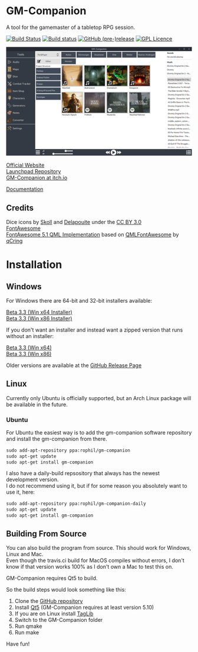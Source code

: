# GM-Companion

A tool for the gamemaster of a tabletop RPG session.

[![Build Status](https://travis-ci.org/PhilInTheGaps/GM-Companion.svg?branch=ui-update)](https://travis-ci.org/PhilInTheGaps/GM-Companion)
[![Build status](https://ci.appveyor.com/api/projects/status/8q56pf3cnbtyp6f3?svg=true)](https://ci.appveyor.com/project/PhilInTheGaps/gm-companion)
[![GitHub (pre-)release](https://img.shields.io/github/release/PhilInTheGaps/GM-Companion/all.svg)](https://github.com/PhilInTheGaps/GM-Companion/releases)
[![GPL Licence](https://badges.frapsoft.com/os/gpl/gpl.svg?v=103)](https://opensource.org/licenses/GPL-3.0/)

![Screenshot](https://github.com/PhilInTheGaps/GM-Companion/blob/master/docs/audio-tool-01.png?raw=true)

[Official Website](https://gm-companion.github.io/)  
[Launchpad Repository](https://launchpad.net/~rophil/+archive/ubuntu/gm-companion)  
[GM-Companion at itch.io](https://philinthegaps.itch.io/gm-companion)  

[Documentation](https://github.com/PhilInTheGaps/GM-Companion/wiki)

## Credits
 
Dice icons by [Skoll](http://game-icons.net/) and [Delapouite](http://delapouite.com/) under the [CC BY 3.0](http://creativecommons.org/licenses/by/3.0/)  
[FontAwesome](https://fontawesome.com/)  
[FontAwesome 5.1 QML Implementation](https://gitlab.com/Rophil/qml-fontawesome-5) based on [QMLFontAwesome](https://github.com/qCring/QMLFontAwesome) by [qCring](https://github.com/qCring)  

# Installation

## Windows

For Windows there are 64-bit and 32-bit installers available:

[Beta 3.3 (Win x64 Installer)](https://github.com/PhilInTheGaps/GM-Companion/releases/download/0.3.3.0/gm-companion_0.3.3_win64_setup.exe)  
[Beta 3.3 (Win x86 Installer)](https://github.com/PhilInTheGaps/GM-Companion/releases/download/0.3.3.0/gm-companion_0.3.3_win32_setup.exe)  

If you don't want an installer and instead want a zipped version that runs without an installer:

[Beta 3.3 (Win x64)](https://github.com/PhilInTheGaps/GM-Companion/releases/download/0.3.3.0/gm-companion_0.3.3_win64.zip)  
[Beta 3.3 (Win x86)](https://github.com/PhilInTheGaps/GM-Companion/releases/download/0.3.3.0/gm-companion_0.3.3_win32.zip)  

Older versions are available at the [GitHub Release Page](https://github.com/PhilInTheGaps/GM-Companion/releases)  


## Linux

Currently only Ubuntu is officially supported, but an Arch Linux package will be available in the future.

### Ubuntu

For Ubuntu the easiest way is to add the gm-companion software repository and install the gm-companion from there.

```
sudo add-apt-repository ppa:rophil/gm-companion  
sudo apt-get update  
sudo apt-get install gm-companion  
```

I also have a daily-build repsository that always has the newest development version.  
I do not recommend using it, but if for some reason you absolutely want to use it, here:  


```
sudo add-apt-repository ppa:rophil/gm-companion-daily  
sudo apt-get update  
sudo apt-get install gm-companion  
```

## Building From Source

You can also build the program from source. This should work for Windows, Linux and Mac.  
Even though the travis.ci build for MacOS compiles without errors, I don't know if that version works 100% as I don't own a Mac to test this on.

GM-Companion requires Qt5 to build.  

So the build steps would look something like this:  
1. Clone the [GitHub repository](https://github.com/PhilInTheGaps/GM-Companion)  
2. Install [Qt5](https://www.qt.io/) (GM-Companion requires at least version 5.10)  
3. If you are on Linux install [TagLib](http://taglib.org/)  
4. Switch to the GM-Companion folder  
5. Run qmake  
6. Run make  


Have fun!
